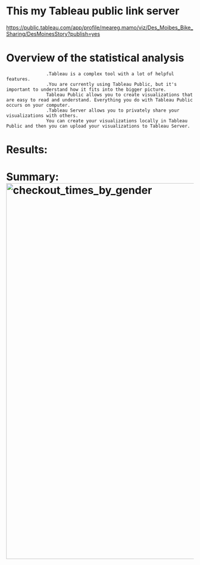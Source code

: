# This my Tableau public link server
https://public.tableau.com/app/profile/meareg.mamo/viz/Des_Moibes_Bike_Sharing/DesMoinesStory?publish=yes
#     Overview of the statistical analysis
                   .Tableau is a complex tool with a lot of helpful features.
                   .You are currently using Tableau Public, but it's important to understand how it fits into the bigger picture. 
                   Tableau Public allows you to create visualizations that are easy to read and understand. Everything you do with Tableau Public occurs on your computer.
                   .Tableau Server allows you to privately share your visualizations with others. 
                   You can create your visualizations locally in Tableau Public and then you can upload your visualizations to Tableau Server.
                   
#     Results:
#     Summary:<img width="1008" alt="checkout_times_by_gender" src="https://user-images.githubusercontent.com/90371048/147201581-098f1d24-48b8-48f6-9892-068794e08f6c.png">
